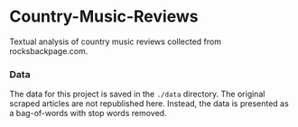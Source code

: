 # Country-Music-Reviews
Textual analysis of country music reviews collected from rocksbackpage.com.

### Data
The data for this project is saved in the `./data` directory. The original scraped articles are not republished here. Instead, the data is presented as a bag-of-words with stop words removed.
